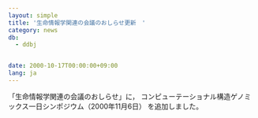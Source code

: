 ```yaml
---
layout: simple
title: '生命情報学関連の会議のおしらせ更新　'
category: news
db:
  - ddbj


date: 2000-10-17T00:00:00+09:00
lang: ja
---
```


「生命情報学関連の会議のおしらせ」に， コンピューテーショナル構造ゲノミックス一日シンポジウム（2000年11月6日） を追加しました。
